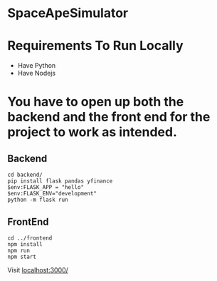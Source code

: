 # SpaceApeSimulator

# Requirements To Run Locally

- Have Python
- Have Nodejs

# You have to open up both the backend and the front end for the project to work as intended.

## Backend

```
cd backend/
pip install flask pandas yfinance
$env:FLASK_APP = "hello"
$env:FLASK_ENV="development"
python -m flask run
```

## FrontEnd

```
cd ../frontend
npm install
npm run
npm start
```

Visit [localhost:3000/](localhost:3000/)
